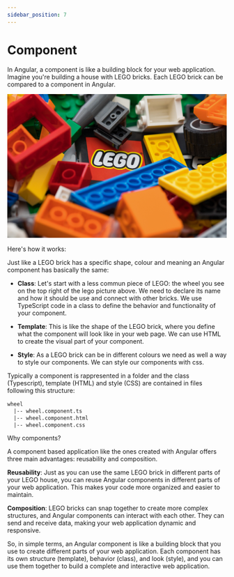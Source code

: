 ```yaml
---
sidebar_position: 7
---
```


# Component

In Angular, a component is like a building block for your web application. Imagine you're building a house with LEGO bricks. Each LEGO brick can be compared to a component in Angular.

![Components like legos](./lego.jpeg)

Here's how it works:

Just like a LEGO brick has a specific shape, colour and meaning an Angular component has basically the same:

- **Class**: Let's start with a less commun piece of LEGO: the wheel you see on the top right of the lego picture above. We need to declare its name and how it should be use and connect with other bricks. We use TypeScript code in a class to define the behavior and functionality of your component.

- **Template**: This is like the shape of the LEGO brick, where you define what the component will look like in your web page. We can use HTML to create the visual part of your component.
  
- **Style**: As a LEGO brick can be in different colours we need as well a way to style our components. We can style our components with css.

Typically a component is rappresented in a folder and the class (Typescript), template (HTML) and style (CSS) are contained in files following this structure:

```
wheel
  |-- wheel.component.ts
  |-- wheel.component.html
  |-- wheel.component.css
```

Why components?

A component based application like the ones created with Angular offers three main advantages: reusability and composition.

**Reusability**: Just as you can use the same LEGO brick in different parts of your LEGO house, you can reuse Angular components in different parts of your web application. This makes your code more organized and easier to maintain.

**Composition**: LEGO bricks can snap together to create more complex structures, and Angular components can interact with each other. They can send and receive data, making your web application dynamic and responsive.

So, in simple terms, an Angular component is like a building block that you use to create different parts of your web application. Each component has its own structure (template), behavior (class), and look (style), and you can use them together to build a complete and interactive web application.